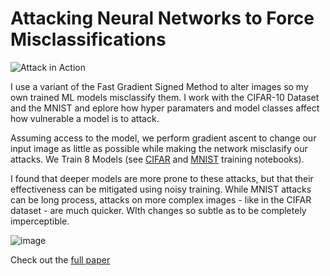 # Attacking Neural Networks to Force Misclassifications

![Attack in Action](https://github.com/vs1720/Neural_Attack/blob/main/AttackNN_Anim.gif)

I use a variant of the Fast Gradient Signed Method to alter images so my own trained ML models misclassify them. I work with the CIFAR-10 Dataset and the MNIST and eplore how hyper paramaters and model classes affect how vulnerable a model is to attack. 

Assuming access to the model, we perform gradient ascent to change our input image as little as possible while making the network misclasify our attacks. We Train 8 Models (see [CIFAR](https://github.com/vs1720/Neural_Attack/blob/main/Train_CIFAR.ipynb) and [MNIST](https://github.com/vs1720/Neural_Attack/blob/main/Train_MNIST.ipynb) training notebooks). 

I found that deeper models are more prone to these attacks, but that their effectiveness can be mitigated using noisy training. While MNIST attacks can be long process, attacks on more complex images - like in the CIFAR dataset - are much quicker. WIth changes so subtle as to be completely imperceptible. 

![image](https://user-images.githubusercontent.com/31740145/131559631-c725ca45-cc14-48c2-bffd-b6f25b384bb2.png)



Check out the [full paper](https://github.com/vs1720/Neural_Attack/blob/main/Attack_NN_paper.pdf)
